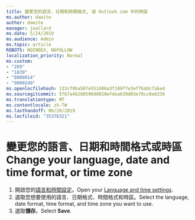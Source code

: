 ```yaml
---
title: 變更您的語言、日期和時間格式, 或 Outlook.com 中的時區
ms.author: daeite
author: daeite
manager: joallard
ms.date: 5/24/2019
ms.audience: Admin
ms.topic: article
ROBOTS: NOINDEX, NOFOLLOW
localization_priority: Normal
ms.custom:
- "269"
- "1839"
- "8000014"
- "9000249"
ms.openlocfilehash: 133cf9ba507e551d00a3f109f7e3ef7bddc7abed
ms.sourcegitcommit: 5fb7a4b28859690020efdea630d03e70cc0e6334
ms.translationtype: MT
ms.contentlocale: zh-TW
ms.lasthandoff: 06/28/2019
ms.locfileid: "35376321"
---
```

# <a name="change-your-language-date-and-time-format-or-time-zone"></a><span data-ttu-id="703e3-102">變更您的語言、日期和時間格式或時區</span><span class="sxs-lookup"><span data-stu-id="703e3-102">Change your language, date and time format, or time zone</span></span>

1. <span data-ttu-id="703e3-103">開啟您的[語言和時間設定](https://go.microsoft.com/fwlink/?linkid=2085505)。</span><span class="sxs-lookup"><span data-stu-id="703e3-103">Open your [Language and time settings](https://go.microsoft.com/fwlink/?linkid=2085505).</span></span>
1. <span data-ttu-id="703e3-104">選取您想要使用的語言、日期格式、時間格式和時區。</span><span class="sxs-lookup"><span data-stu-id="703e3-104">Select the language, date format, time format, and time zone you want to use.</span></span>
1. <span data-ttu-id="703e3-105">選取**儲存**。</span><span class="sxs-lookup"><span data-stu-id="703e3-105">Select **Save**.</span></span>